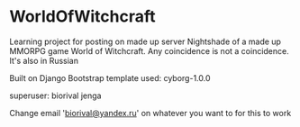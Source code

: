 # WorldOfWitchcraft
Learning project for posting on made up server Nightshade of a made up MMORPG game World of Witchcraft. Any coincidence is not a coincidence. It's also in Russian

Built on Django
Bootstrap template used: cyborg-1.0.0

superuser: 
biorival
jenga

Change email 'biorival@yandex.ru' on whatever you want to for this to work
